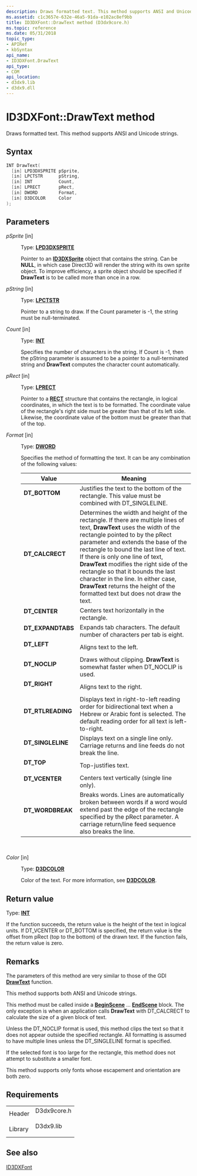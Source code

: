 ```yaml
---
description: Draws formatted text. This method supports ANSI and Unicode strings.
ms.assetid: c1c3657e-632e-46a5-91da-e102ac8ef9bb
title: ID3DXFont::DrawText method (D3dx9core.h)
ms.topic: reference
ms.date: 05/31/2018
topic_type:
- APIRef
- kbSyntax
api_name:
- ID3DXFont.DrawText
api_type:
- COM
api_location:
- d3dx9.lib
- d3dx9.dll
---
```


# ID3DXFont::DrawText method

Draws formatted text. This method supports ANSI and Unicode strings.

## Syntax


```C++
INT DrawText(
  [in] LPD3DXSPRITE pSprite,
  [in] LPCTSTR      pString,
  [in] INT          Count,
  [in] LPRECT       pRect,
  [in] DWORD        Format,
  [in] D3DCOLOR     Color
);
```



## Parameters

<dl> <dt>

*pSprite* \[in\]
</dt> <dd>

Type: **[**LPD3DXSPRITE**](id3dxsprite.md)**

Pointer to an [**ID3DXSprite**](id3dxsprite.md) object that contains the string. Can be **NULL**, in which case Direct3D will render the string with its own sprite object. To improve efficiency, a sprite object should be specified if **DrawText** is to be called more than once in a row.

</dd> <dt>

*pString* \[in\]
</dt> <dd>

Type: **[**LPCTSTR**](../winprog/windows-data-types.md)**

Pointer to a string to draw. If the Count parameter is -1, the string must be null-terminated.

</dd> <dt>

*Count* \[in\]
</dt> <dd>

Type: **[**INT**](../winprog/windows-data-types.md)**

Specifies the number of characters in the string. If Count is -1, then the pString parameter is assumed to be a pointer to a null-terminated string and **DrawText** computes the character count automatically.

</dd> <dt>

*pRect* \[in\]
</dt> <dd>

Type: **[**LPRECT**](../winprog/windows-data-types.md)**

Pointer to a [**RECT**](/previous-versions//dd162897(v=vs.85)) structure that contains the rectangle, in logical coordinates, in which the text is to be formatted. The coordinate value of the rectangle's right side must be greater than that of its left side. Likewise, the coordinate value of the bottom must be greater than that of the top.

</dd> <dt>

*Format* \[in\]
</dt> <dd>

Type: **[**DWORD**](../winprog/windows-data-types.md)**

Specifies the method of formatting the text. It can be any combination of the following values:



| Value                                                                                                                                                         | Meaning                                                                                                                                                                                                                                                                                                                                                                                                                                                                                             |
|---------------------------------------------------------------------------------------------------------------------------------------------------------------|-----------------------------------------------------------------------------------------------------------------------------------------------------------------------------------------------------------------------------------------------------------------------------------------------------------------------------------------------------------------------------------------------------------------------------------------------------------------------------------------------------|
| <span id="DT_BOTTOM"></span><span id="dt_bottom"></span><dl> <dt>**DT\_BOTTOM**</dt> </dl>             | Justifies the text to the bottom of the rectangle. This value must be combined with DT\_SINGLELINE.<br/>                                                                                                                                                                                                                                                                                                                                                                                      |
| <span id="DT_CALCRECT"></span><span id="dt_calcrect"></span><dl> <dt>**DT\_CALCRECT**</dt> </dl>       | Determines the width and height of the rectangle. If there are multiple lines of text, **DrawText** uses the width of the rectangle pointed to by the pRect parameter and extends the base of the rectangle to bound the last line of text. If there is only one line of text, **DrawText** modifies the right side of the rectangle so that it bounds the last character in the line. In either case, **DrawText** returns the height of the formatted text but does not draw the text.<br/> |
| <span id="DT_CENTER"></span><span id="dt_center"></span><dl> <dt>**DT\_CENTER**</dt> </dl>             | Centers text horizontally in the rectangle.<br/>                                                                                                                                                                                                                                                                                                                                                                                                                                              |
| <span id="DT_EXPANDTABS"></span><span id="dt_expandtabs"></span><dl> <dt>**DT\_EXPANDTABS**</dt> </dl> | Expands tab characters. The default number of characters per tab is eight.<br/>                                                                                                                                                                                                                                                                                                                                                                                                               |
| <span id="DT_LEFT"></span><span id="dt_left"></span><dl> <dt>**DT\_LEFT**</dt> </dl>                   | Aligns text to the left.<br/>                                                                                                                                                                                                                                                                                                                                                                                                                                                                 |
| <span id="DT_NOCLIP"></span><span id="dt_noclip"></span><dl> <dt>**DT\_NOCLIP**</dt> </dl>             | Draws without clipping. **DrawText** is somewhat faster when DT\_NOCLIP is used.<br/>                                                                                                                                                                                                                                                                                                                                                                                                         |
| <span id="DT_RIGHT"></span><span id="dt_right"></span><dl> <dt>**DT\_RIGHT**</dt> </dl>                | Aligns text to the right.<br/>                                                                                                                                                                                                                                                                                                                                                                                                                                                                |
| <span id="DT_RTLREADING"></span><span id="dt_rtlreading"></span><dl> <dt>**DT\_RTLREADING**</dt> </dl> | Displays text in right-to-left reading order for bidirectional text when a Hebrew or Arabic font is selected. The default reading order for all text is left-to-right.<br/>                                                                                                                                                                                                                                                                                                                   |
| <span id="DT_SINGLELINE"></span><span id="dt_singleline"></span><dl> <dt>**DT\_SINGLELINE**</dt> </dl> | Displays text on a single line only. Carriage returns and line feeds do not break the line.<br/>                                                                                                                                                                                                                                                                                                                                                                                              |
| <span id="DT_TOP"></span><span id="dt_top"></span><dl> <dt>**DT\_TOP**</dt> </dl>                      | Top-justifies text.<br/>                                                                                                                                                                                                                                                                                                                                                                                                                                                                      |
| <span id="DT_VCENTER"></span><span id="dt_vcenter"></span><dl> <dt>**DT\_VCENTER**</dt> </dl>          | Centers text vertically (single line only).<br/>                                                                                                                                                                                                                                                                                                                                                                                                                                              |
| <span id="DT_WORDBREAK"></span><span id="dt_wordbreak"></span><dl> <dt>**DT\_WORDBREAK**</dt> </dl>    | Breaks words. Lines are automatically broken between words if a word would extend past the edge of the rectangle specified by the pRect parameter. A carriage return/line feed sequence also breaks the line.<br/>                                                                                                                                                                                                                                                                            |



 

</dd> <dt>

*Color* \[in\]
</dt> <dd>

Type: **[**D3DCOLOR**](d3dcolor.md)**

Color of the text. For more information, see [**D3DCOLOR**](d3dcolor.md).

</dd> </dl>

## Return value

Type: **[**INT**](../winprog/windows-data-types.md)**

If the function succeeds, the return value is the height of the text in logical units. If DT\_VCENTER or DT\_BOTTOM is specified, the return value is the offset from pRect (top to the bottom) of the drawn text. If the function fails, the return value is zero.

## Remarks

The parameters of this method are very similar to those of the GDI [**DrawText**](/windows/win32/api/winuser/nf-winuser-drawtext) function.

This method supports both ANSI and Unicode strings.

This method must be called inside a [**BeginScene**](/windows/desktop/api) ... [**EndScene**](/windows/win32/api/d3d9helper/nf-d3d9helper-idirect3ddevice9-endscene) block. The only exception is when an application calls **DrawText** with DT\_CALCRECT to calculate the size of a given block of text.

Unless the DT\_NOCLIP format is used, this method clips the text so that it does not appear outside the specified rectangle. All formatting is assumed to have multiple lines unless the DT\_SINGLELINE format is specified.

If the selected font is too large for the rectangle, this method does not attempt to substitute a smaller font.

This method supports only fonts whose escapement and orientation are both zero.

## Requirements



|                    |                                                                                        |
|--------------------|----------------------------------------------------------------------------------------|
| Header<br/>  | <dl> <dt>D3dx9core.h</dt> </dl> |
| Library<br/> | <dl> <dt>D3dx9.lib</dt> </dl>   |



## See also

<dl> <dt>

[ID3DXFont](id3dxfont.md)
</dt> </dl>

 

 
